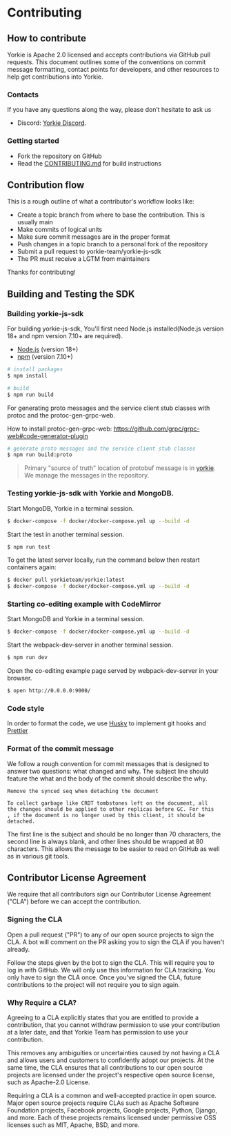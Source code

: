 # Contributing

## How to contribute

Yorkie is Apache 2.0 licensed and accepts contributions via GitHub pull requests. This document outlines some of the
conventions on commit message formatting, contact points for developers, and other resources to help get contributions
into Yorkie.

### Contacts

If you have any questions along the way, please don’t hesitate to ask us

- Discord: [Yorkie Discord](https://discord.com/invite/MVEAwz9sBy).

### Getting started

- Fork the repository on GitHub
- Read
  the [CONTRIBUTING.md](https://github.com/yorkie-team/yorkie-js-sdk/blob/main/CONTRIBUTING.md#building-yorkie-js-sdk)
  for build instructions

## Contribution flow

This is a rough outline of what a contributor's workflow looks like:

- Create a topic branch from where to base the contribution. This is usually main
- Make commits of logical units
- Make sure commit messages are in the proper format
- Push changes in a topic branch to a personal fork of the repository
- Submit a pull request to yorkie-team/yorkie-js-sdk
- The PR must receive a LGTM from maintainers

Thanks for contributing!

## Building and Testing the SDK

### Building yorkie-js-sdk

For building yorkie-js-sdk, You'll first need Node.js installed(Node.js version 18+ and npm version 7.10+ are required).

- [Node.js](https://nodejs.org/en) (version 18+)
- [npm](https://www.npmjs.com/) (version 7.10+)

```bash
# install packages
$ npm install

# build
$ npm run build
```

For generating proto messages and the service client stub classes with protoc and the protoc-gen-grpc-web.

How to install protoc-gen-grpc-web: https://github.com/grpc/grpc-web#code-generator-plugin

```bash
# generate proto messages and the service client stub classes
$ npm run build:proto
```

> Primary "source of truth" location of protobuf message is
> in [yorkie](https://github.com/yorkie-team/yorkie/tree/main/api). We manage the messages in the repository.

### Testing yorkie-js-sdk with Yorkie and MongoDB.

Start MongoDB, Yorkie in a terminal session.

```bash
$ docker-compose -f docker/docker-compose.yml up --build -d
```

Start the test in another terminal session.

```bash
$ npm run test
```

To get the latest server locally, run the command below then restart containers again:

```bash
$ docker pull yorkieteam/yorkie:latest
$ docker-compose -f docker/docker-compose.yml up --build -d
```

### Starting co-editing example with CodeMirror

Start MongoDB and Yorkie in a terminal session.

```bash
$ docker-compose -f docker/docker-compose.yml up --build -d
```

Start the webpack-dev-server in another terminal session.

```bash
$ npm run dev
```

Open the co-editing example page served by webpack-dev-server in your browser.

```bash
$ open http://0.0.0.0:9000/
```

### Code style

In order to format the code, we use [Husky](https://github.com/typicode/husky) to implement git hooks
and [Prettier](https://github.com/prettier/prettier)

### Format of the commit message

We follow a rough convention for commit messages that is designed to answer two questions: what changed and why. The
subject line should feature the what and the body of the commit should describe the why.

```
Remove the synced seq when detaching the document

To collect garbage like CRDT tombstones left on the document, all
the changes should be applied to other replicas before GC. For this
, if the document is no longer used by this client, it should be
detached.
```

The first line is the subject and should be no longer than 70 characters, the second line is always blank, and other
lines should be wrapped at 80 characters. This allows the message to be easier to read on GitHub as well as in various
git tools.

## Contributor License Agreement

We require that all contributors sign our Contributor License Agreement ("CLA") before we can accept the contribution.

### Signing the CLA

Open a pull request ("PR") to any of our open source projects to sign the CLA. A bot will comment on the PR asking you
to sign the CLA if you haven't already.

Follow the steps given by the bot to sign the CLA. This will require you to log in with GitHub. We will only use this
information for CLA tracking. You only have to sign the CLA once. Once you've signed the CLA, future contributions to
the project will not require you to sign again.

### Why Require a CLA?

Agreeing to a CLA explicitly states that you are entitled to provide a contribution, that you cannot withdraw permission
to use your contribution at a later date, and that Yorkie Team has permission to use your contribution.

This removes any ambiguities or uncertainties caused by not having a CLA and allows users and customers to confidently
adopt our projects. At the same time, the CLA ensures that all contributions to our open source projects are licensed
under the project's respective open source license, such as Apache-2.0 License.

Requiring a CLA is a common and well-accepted practice in open source. Major open source projects require CLAs such as
Apache Software Foundation projects, Facebook projects, Google projects, Python, Django, and more. Each of these
projects remains licensed under permissive OSS licenses such as MIT, Apache, BSD, and more.
